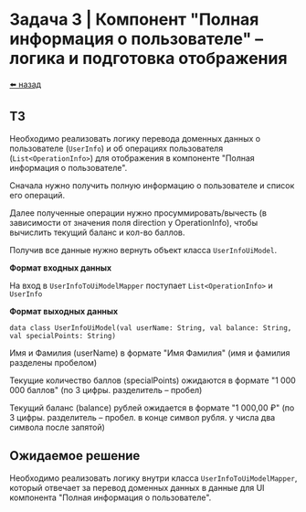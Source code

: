 #  Задача 3 | Компонент "Полная информация о пользователе" – логика и подготовка отображения

[⬅️ назад](../README.md)

## ТЗ

Необходимо реализовать логику перевода доменных данных о пользователе (`UserInfo`) и об операциях пользователя (`List<OperationInfo>`)
для отображения в компоненте "Полная информация о пользователе".

Сначала нужно получить полную информацию о пользователе и список его операций.

Далее полученные операции нужно просуммировать/вычесть (в зависимости от значения поля direction у OperationInfo), чтобы вычислить текущий баланс и кол-во баллов.

Получив все данные нужно вернуть объект класса `UserInfoUiModel`.

**Формат входных данных**

На вход в `UserInfoToUiModelMapper` поступает `List<OperationInfo>` и `UserInfo`

**Формат выходных данных**

`data class UserInfoUiModel(val userName: String, val balance: String, val specialPoints: String)`

Имя и Фамилия (userName) в формате "Имя Фамилия" (имя и фамилия разделены пробелом)

Текущие количество баллов (specialPoints) ожидаются в формате "1 000 000 баллов" (по 3 цифры. разделитель – пробел)

Текущий баланс (balance) рублей ожидается в формате "1 000,00 ₽" (по 3 цифры. разделитель – пробел. в конце символ рубля. у числа два символа после запятой)

## Ожидаемое решение

Необходимо реализовать логику внутри класса `UserInfoToUiModelMapper`, который отвечает за перевод доменных данных в данные для UI компонента "Полная информация о пользователе".
